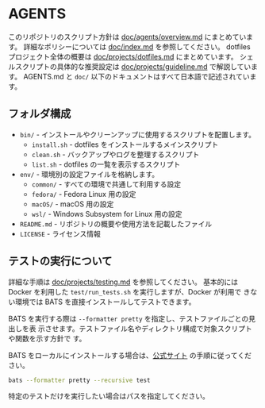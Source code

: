 # AGENTS

このリポジトリのスクリプト方針は [doc/agents/overview.md](doc/agents/overview.md) にまとめています。
詳細なポリシーについては [doc/index.md](doc/index.md) を参照してください。
dotfiles プロジェクト全体の概要は [doc/projects/dotfiles.md](doc/projects/dotfiles.md) にまとめています。
シェルスクリプトの具体的な推奨設定は [doc/projects/guideline.md](doc/projects/guideline.md) で解説しています。
AGENTS.md と `doc/` 以下のドキュメントはすべて日本語で記述されています。

## フォルダ構成

- `bin/` - インストールやクリーンアップに使用するスクリプトを配置します。
  - `install.sh` - dotfiles をインストールするメインスクリプト
  - `clean.sh`   - バックアップやログを整理するスクリプト
  - `list.sh`    - dotfiles の一覧を表示するスクリプト
- `env/` - 環境別の設定ファイルを格納します。
  - `common/` - すべての環境で共通して利用する設定
  - `fedora/` - Fedora Linux 用の設定
  - `macOS/`  - macOS 用の設定
  - `wsl/`    - Windows Subsystem for Linux 用の設定
- `README.md` - リポジトリの概要や使用方法を記載したファイル
- `LICENSE` - ライセンス情報

## テストの実行について

詳細な手順は [doc/projects/testing.md](doc/projects/testing.md) を参照してください。
基本的には Docker を利用した `test/run_tests.sh` を実行しますが、Docker が利用で
きない環境では BATS を直接インストールしてテストできます。

BATS を実行する際は `--formatter pretty` を指定し、テストファイルごとの見出しを表
示させます。テストファイル名やディレクトリ構成で対象スクリプトや関数を示す方針で
す。


BATS をローカルにインストールする場合は、[公式サイト](https://github.com/bats-core/bats-core) の手順に従ってください。
```sh
bats --formatter pretty --recursive test
```

特定のテストだけを実行したい場合はパスを指定してください。
